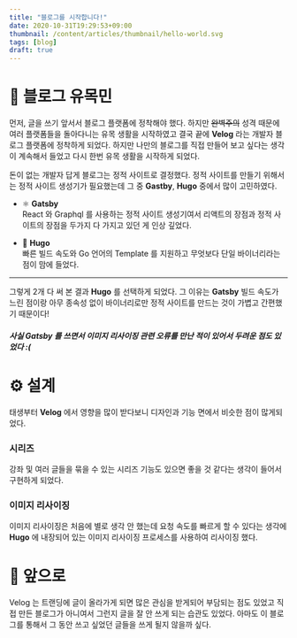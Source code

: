 ```yaml
---
title: "블로그를 시작합니다!"
date: 2020-10-31T19:29:53+09:00
thumbnail: /content/articles/thumbnail/hello-world.svg
tags: [blog]
draft: true
---
```


# 🏇 블로그 유목민
먼저, 글을 쓰기 앞서서 블로그 플랫폼에 정착해야 했다. 하지만 ~~완벽주의~~ 성격 때문에 여러 플랫폼들을 돌아다니는 유목 생활을 시작하였고 결국 끝에 **Velog** 라는 개발자 블로그 플랫폼에 정착하게 되었다. 하지만 나만의 블로그를 직접 만들어 보고 싶다는 생각이 계속해서 들었고 다시 한번 유목 생활을 시작하게 되었다.

돈이 없는 개발자 답게 블로그는 정적 사이트로 결정했다. 정적 사이트를 만들기 위해서는 정적 사이트 생성기가 필요했는데 그 중 **Gastby**, **Hugo** 중에서 많이 고민하였다.

- ⚛️ **Gatsby**  
React 와 Graphql 를 사용하는 정적 사이트 생성기여서 리액트의 장점과 정적 사이트의 장점을 두가지 다 가지고 있던 게 인상 깊었다.

- 🚀 **Hugo**  
빠른 빌드 속도와 Go 언어의 Template 를 지원하고 무엇보다 단일 바이너리라는 점이 맘에 들었다.

---

그렇게 2개 다 써 본 결과 **Hugo** 를 선택하게 되었다. 그 이유는 **Gatsby** 빌드 속도가 느린 점이랑 아무 종속성 없이 바이너리로만 정적 사이트를 만드는 것이 가볍고 간편했기 때문이다!

##### 사실 Gatsby 를 쓰면서 이미지 리사이징 관련 오류를 만난 적이 있어서 두려운 점도 있었다 :(

# ⚙️ 설계
태생부터 **Velog** 에서 영향을 많이 받다보니 디자인과 기능 면에서 비슷한 점이 많게되었다.

### 시리즈
강좌 및 여러 글들을 묶을 수 있는 시리즈 기능도 있으면 좋을 것 같다는 생각이 들어서 구현하게 되었다.

### 이미지 리사이징
이미지 리사이징은 처음에 별로 생각 안 했는데 요청 속도를 빠르게 할 수 있다는 생각에 **Hugo** 에 내장되어 있는
이미지 리사이징 프로세스를 사용하여 리사이징 했다.

# 🧭 앞으로
Velog 는 트랜딩에 글이 올라가게 되면 많은 관심을 받게되어 부담되는 점도 있었고 직접 만든 블로그가 아니여서 그런지 글을 잘 안 쓰게 되는 습관도 있었다. 아마도 이 블로그를 통해서 그 동안 쓰고 싶었던 글들을 쓰게 될지 않을까 싶다.

